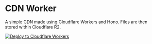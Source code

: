 # CDN Worker

A simple CDN made using Cloudflare Workers and Hono. Files are then stored within Cloudflare R2.

[![Deploy to Cloudflare Workers](https://deploy.workers.cloudflare.com/button)](https://deploy.workers.cloudflare.com/?url=https://github.com/SerenModz21/cdn-worker)
